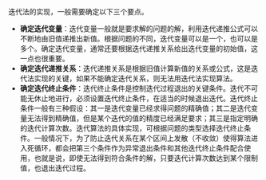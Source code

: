 迭代法的实现，一般需要确定以下三个要点。

- **确定迭代变量**：迭代变量一般就是要求解的问题的解，利用迭代递推公式可以不断地由旧值递推出新值。根据问题的不同，迭代变量可以是一个，也可以是多个。确定迭代变量，通常还要根据迭代递推关系给出迭代变量的初始值，这一点也很重要。
- **确定迭代递推关系**：迭代递推关系是根据旧值计算新值的关系或公式，这是迭代法实现的关键，如果不能确定迭代关系，则无法用迭代法实现算法。
- **确定迭代终止条件**：迭代终止条件是控制迭代过程退出的关键条件。迭代不可能无休止地进行，必须设置迭代终止条件，在适当的时候退出迭代。迭代终止条件一般有三种假设：其一是迭代变量已经求得问题的精确值；其二是迭代变量无法得到精确值，但是某个迭代的值的精度已经满足要求；其三是指定明确的迭代计算次数。迭代算法的具体实现，可根据问题的类型选择迭代终止条件。一般情况下，为了防止迭代关系在某个区间上发散（不收敛）使得算法进入死循环，都会把第三个条件作为异常退出条件和其他迭代终止条件配合使用，也就是说，即使无法得到符合条件的解，只要迭代计算次数达到某个限制值，也退出迭代过程。